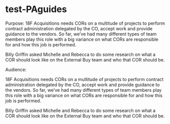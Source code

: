 # test-PAguides
Purpose:
18F Acquisitions needs CORs on a multitude of projects to perform contract administration delegated by the CO, accept work and provide guidance to the vendors. So far, we’ve had many different types of team members play this role with a big variance on what CORs are responsible for and how this job is performed. 

Billy Griffin asked Michelle and Rebecca to do some research on what a COR should look like on the External Buy team and who that COR should be.

Audience:

18F Acquisitions needs CORs on a multitude of projects to perform contract administration delegated by the CO, accept work and provide guidance to the vendors. So far, we’ve had many different types of team members play this role with a big variance on what CORs are responsible for and how this job is performed. 

Billy Griffin asked Michelle and Rebecca to do some research on what a COR should look like on the External Buy team and who that COR should be.
